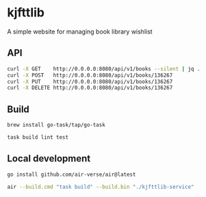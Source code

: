 # kjfttlib

A simple website for managing book library wishlist

## API

```sh
curl -X GET    http://0.0.0.0:8080/api/v1/books --silent | jq .
curl -X POST   http://0.0.0.0:8080/api/v1/books/136267
curl -X PUT    http://0.0.0.0:8080/api/v1/books/136267
curl -X DELETE http://0.0.0.0:8080/api/v1/books/136267
```

## Build

```sh
brew install go-task/tap/go-task
```

```sh
task build lint test
```

## Local development

```sh
go install github.com/air-verse/air@latest
```

```sh
air --build.cmd "task build" --build.bin "./kjfttlib-service"
```
